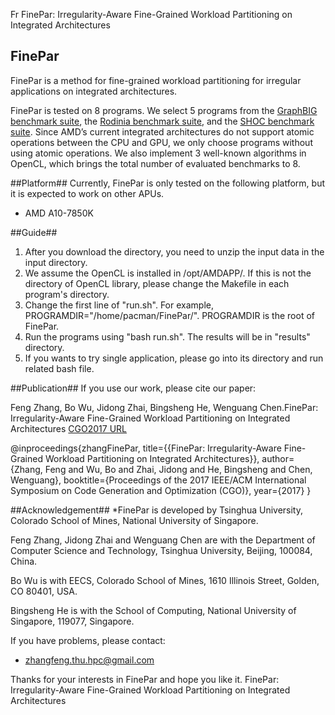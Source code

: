 Fr
FinePar: Irregularity-Aware Fine-Grained Workload Partitioning on Integrated Architectures

## FinePar ##
FinePar is a method for fine-grained workload partitioning for irregular applications on integrated architectures.

FinePar is tested on 8 programs.
We select 5 programs from the  [GraphBIG benchmark suite](https://github.com/graphbig/graphBIG), the [Rodinia benchmark suite](http://www.cs.virginia.edu/~skadron/wiki/rodinia/index.php/Rodinia:Accelerating_Compute-Intensive_Applications_with_Accelerators), and the [SHOC benchmark suite](https://github.com/vetter/shoc). Since AMD’s current integrated architectures do not support atomic operations between the CPU and GPU, we only choose programs without using atomic operations. We also implement 3 well-known algorithms in OpenCL, which brings the total number of evaluated benchmarks to 8.

##Platform##
Currently, FinePar is only tested on the following platform, but it is expected to work on other APUs.
* AMD A10-7850K

##Guide##
1. After you download the directory, you need to unzip the input data in the input directory.
2. We assume the OpenCL is installed in /opt/AMDAPP/. If this is not the directory of OpenCL library, please change the Makefile in each program's directory.
3. Change the first line of "run.sh". For example, PROGRAMDIR="/home/pacman/FinePar/". PROGRAMDIR is the root of FinePar.
4. Run the programs using "bash run.sh". The results will be in "results" directory.
5. If you wants to try single application, please go into its directory and run related bash file.

##Publication##
If you use our work, please cite our paper:

Feng Zhang, Bo Wu, Jidong Zhai, Bingsheng He, Wenguang Chen.FinePar: Irregularity-Aware Fine-Grained Workload Partitioning on Integrated Architectures
[CGO2017 URL](http://cgo.org/cgo2017/)

@inproceedings{zhangFinePar,
  title={{FinePar: Irregularity-Aware Fine-Grained Workload Partitioning on Integrated Architectures}},
  author={Zhang, Feng and Wu, Bo and Zhai, Jidong and He, Bingsheng and Chen, Wenguang},
  booktitle={Proceedings of the 2017 IEEE/ACM International Symposium on Code Generation and Optimization (CGO)},
  year={2017}
}


##Acknowledgement##
*FinePar is developed by Tsinghua University, Colorado School of Mines, National University of Singapore.

Feng Zhang, Jidong Zhai and Wenguang Chen are with the Department of Computer Science and Technology, Tsinghua University, Beijing, 100084, China.

Bo Wu is with EECS, Colorado School of Mines, 1610 Illinois Street, Golden, CO 80401, USA.

Bingsheng He is with the School of Computing, National University of Singapore, 119077, Singapore.


If you have problems, please contact:
* zhangfeng.thu.hpc@gmail.com

Thanks for your interests in FinePar and hope you like it. FinePar: Irregularity-Aware Fine-Grained Workload Partitioning on Integrated Architectures

